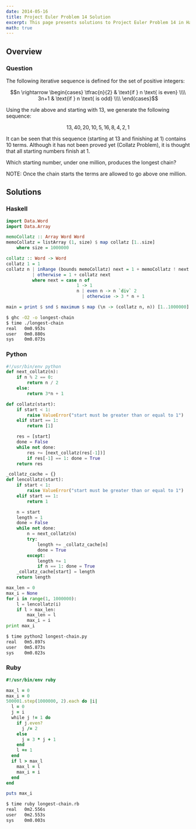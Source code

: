 ```yaml
---
date: 2014-05-16
title: Project Euler Problem 14 Solution
excerpt: This page presents solutions to Project Euler Problem 14 in Haskell, Python and Ruby.
math: true
---
```



## Overview


### Question

The following iterative sequence is defined for the set of positive integers:

$$n \rightarrow
\begin{cases} 
\tfrac{n}{2} & \text{if } n \text{ is even} \\\\
3n+1 & \text{if } n \text{ is odd} \\\\
\end{cases}$$

Using the rule above and starting with 13, we generate the following sequence:

$$13, 40, 20, 10, 5, 16, 8, 4, 2, 1$$

It can be seen that this sequence (starting at 13 and finishing at 1) contains 10 
terms. Although it has not been proved yet (Collatz Problem), it is thought that all
starting numbers finish at 1.

Which starting number, under one million, produces the longest chain?

NOTE: Once the chain starts the terms are allowed to go above one million.






## Solutions

### Haskell

```haskell
import Data.Word
import Data.Array

memoCollatz :: Array Word Word
memoCollatz = listArray (1, size) $ map collatz [1..size]
    where size = 1000000

collatz :: Word -> Word
collatz 1 = 1
collatz n | inRange (bounds memoCollatz) next = 1 + memoCollatz ! next
          | otherwise = 1 + collatz next
          where next = case n of
                           1 -> 1
                           n | even n -> n `div` 2
                             | otherwise -> 3 * n + 1

main = print $ snd $ maximum $ map (\n -> (collatz n, n)) [1..1000000]
```


```bash
$ ghc -O2 -o longest-chain
$ time ./longest-chain
real   0m0.953s
user   0m0.880s
sys    0m0.073s
```



### Python

```python
#!/usr/bin/env python
def next_collatz(n):
    if n % 2 == 0:
        return n / 2
    else:
        return 3*n + 1

def collatz(start):
    if start < 1:
        raise ValueError("start must be greater than or equal to 1")
    elif start == 1:
        return [1]

    res = [start]
    done = False
    while not done:
        res += [next_collatz(res[-1])]
        if res[-1] == 1: done = True
    return res

_collatz_cache = {}
def lencollatz(start):
    if start < 1:
        raise ValueError("start must be greater than or equal to 1")
    elif start == 1:
        return 1

    n = start
    length = 1
    done = False
    while not done:
        n = next_collatz(n)
        try:
            length += _collatz_cache[n]
            done = True
        except:
            length += 1
            if n == 1: done = True
    _collatz_cache[start] = length
    return length

max_len = 0
max_i = None
for i in range(1, 1000000):
    l = lencollatz(i)
    if l > max_len:
        max_len = l
        max_i = i
print max_i
```


```bash
$ time python2 longest-chain.py
real   0m5.897s
user   0m5.873s
sys    0m0.023s
```



### Ruby

```ruby
#!/usr/bin/env ruby

max_l = 0
max_i = 0
500001.step(1000000, 2).each do |i|
  l = 0
  j = i
  while j != 1 do
    if j.even?
      j /= 2
    else
      j = 3 * j + 1
    end
    l += 1
  end
  if l > max_l
    max_l = l
    max_i = i
  end
end

puts max_i
```


```bash
$ time ruby longest-chain.rb
real   0m2.556s
user   0m2.553s
sys    0m0.003s
```


